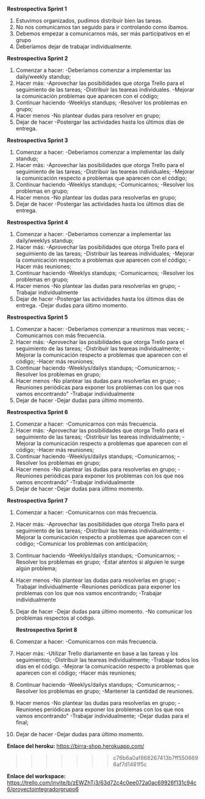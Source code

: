 **Restrospectiva Sprint 1**

1. Estuvimos organizados, pudimos distribuir bien las tareas.
2. No nos comunicamos tan seguido para ir controlando como íbamos.
3. Debemos empezar a comunicarnos más, ser más participativos en el grupo
4. Deberíamos dejar de trabajar individualmente.

**Restrospectiva Sprint 2**
1. Comenzar a hacer:
-Deberíamos comenzar a implementar las daily/weekly standup; 
2. Hacer más:
-Aprovechar las posibilidades que otorga Trello para el seguimiento de las tareas;
-Distribuir las teareas individuales.
-Mejorar la comunicación problemas que aparecen con el código;
3. Continuar haciendo
-Weeklys standups;
-Resolver los problemas en grupo; 
4. Hacer menos
-No plantear dudas para resolver en grupo; 
5. Dejar de hacer
-Postergar las actividades hasta los últimos días de entrega.

**Restrospectiva Sprint 3**
1. Comenzar a hacer:
-Deberíamos comenzar a implementar las daily standup; 
2. Hacer más:
-Aprovechar las posibilidades que otorga Trello para el seguimiento de las tareas;
-Distribuir las teareas individuales;
-Mejorar la comunicación respecto a problemas que aparecen con el código; 
3. Continuar haciendo
-Weeklys standups;
-Comunicarnos;
-Resolver los problemas en grupo; 
4. Hacer menos
-No plantear las dudas para resolverlas en grupo; 
5. Dejar de hacer
-Postergar las actividades hasta los últimos días de entrega.

**Restrospectiva Sprint 4**

1. Comenzar a hacer:
   -Deberíamos comenzar a implementar las daily/weeklys standup;
2. Hacer más:
   -Aprovechar las posibilidades que otorga Trello para el seguimiento de las tareas;
   -Distribuir las teareas individuales;
   -Mejorar la comunicación respecto a problemas que aparecen con el código;
   -Hacer más reuniones;
3. Continuar haciendo
   -Weeklys standups;
   -Comunicarnos;
   -Resolver los problemas en grupo;
4. Hacer menos
   -No plantear las dudas para resolverlas en grupo;
   -Trabajar individualmente
5. Dejar de hacer
   -Postergar las actividades hasta los últimos días de entrega.
   -Dejar dudas para último momento.

**Restrospectiva Sprint 5**
1. Comenzar a hacer:
    -Deberíamos comenzar a reunirnos mas veces;
    -Comunicarnos con más frecuencia.
2. Hacer más:
    -Aprovechar las posibilidades que otorga Trello para el seguimiento de las tareas;
    -Distribuir las teareas individualmente;
    -Mejorar la comunicación respecto a problemas que aparecen con el código;
    -Hacer más reuniones;
3. Continuar haciendo
    -Weeklys/dailys standups;
    -Comunicarnos;
    -Resolver los problemas en grupo;
4. Hacer menos
    -No plantear las dudas para resolverlas en grupo;
    -Reuniones periódicas para exponer los problemas con los que nos vamos encontrando"
    -Trabajar individualmente
5. Dejar de hacer
    -Dejar dudas para último momento.

**Restrospectiva Sprint 6**
1. Comenzar a hacer:
    -Comunicarnos con más frecuencia.
2. Hacer más:
    -Aprovechar las posibilidades que otorga Trello para el seguimiento de las tareas;
    -Distribuir las teareas individualmente;
    -Mejorar la comunicación respecto a problemas que aparecen con el código;
    -Hacer más reuniones;
3. Continuar haciendo
    -Weeklys/dailys standups;
    -Comunicarnos;
    -Resolver los problemas en grupo;
4. Hacer menos
    -No plantear las dudas para resolverlas en grupo;
    -Reuniones periódicas para exponer los problemas con los que nos vamos encontrando"
    -Trabajar individualmente
5. Dejar de hacer
    -Dejar dudas para último momento.

**Restrospectiva Sprint 7**
1. Comenzar a hacer:
    -Comunicarnos con más frecuencia.
2. Hacer más:
    -Aprovechar las posibilidades que otorga Trello para el seguimiento de las tareas;
    -Distribuir las teareas individualmente;
    -Mejorar la comunicación respecto a problemas que aparecen con el código;
    -Comunicar los problemas con anticipación;
3. Continuar haciendo
    -Weeklys/dailys standups;
    -Comunicarnos;
    -Resolver los problemas en grupo;
    -Estar atentos si alguien le surge algún problema;
4. Hacer menos
    -No plantear las dudas para resolverlas en grupo;
    -Trabajar individualmente
    -Reuniones periódicas para exponer los problemas con los que nos vamos encontrando;
    -Trabajar individualmente
5. Dejar de hacer
    -Dejar dudas para último momento.
    -No comunicar los problemas respectos al código.

    **Restrospectiva Sprint 8**
1. Comenzar a hacer:
    -Comunicarnos con más frecuencia.
2. Hacer más:
    -Utilizar Trello diariamente en base a las tareas y los seguimientos;
    -Distribuir las teareas individualmente;
    -Trabajar todos los dias en el código.
    -Mejorar la comunicación respecto a problemas que aparecen con el código;
    -Hacer más reuniones;
3. Continuar haciendo
    -Weeklys/dailys standups;
    -Comunicarnos;
    -Resolver los problemas en grupo;
    -Mantener la cantidad de reuniones.
4. Hacer menos
    -No plantear las dudas para resolverlas en grupo;
    -Reuniones periódicas para exponer los problemas con los que nos vamos encontrando"
    -Trabajar individualmente;
    -Dejar dudas para el final;

5. Dejar de hacer
    -Dejar dudas para último momento.



**Enlace del heroku:**
https://birra-shop.herokuapp.com/
>>>>>>> c76b6a0af868267413b7ff5506696af7d1481f5c

**Enlace del workspace:**
https://trello.com/invite/b/zEWZhTj3/63d72c4c0ee072a0ac69926f131c94c6/proyectointegradorgrupo6
